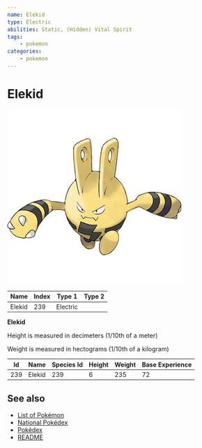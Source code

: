 ```yaml
---
name: Elekid
type: Electric
abilities: Static, (Hidden) Vital Spirit
tags:
    - pokemon
categories:
    - pokemon
---
```


# Elekid


![Elekid](images/239.png)

| **Name** | **Index** | **Type 1** | **Type 2** |
|----|----|----|----|
| Elekid | 239 | Electric  |  |

**Elekid** 


Height is measured in decimeters (1/10th of a meter)

Weight is measured in hectograms (1/10th of a kilogram)

| **Id** | **Name** | **Species Id** | **Height** | **Weight** | **Base Experience** |
|--------|----------|----------------|------------|------------|---------------------|
| 239 | Elekid | 239 | 6 | 235 | 72 |


## See also

- [List of Pokémon](../pokemon.md)
- [National Pokédex](../national_pokedex.md)
- [Pokédex](../pokedex.md)
- [README](../README.md)
